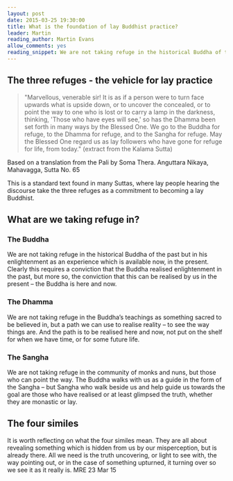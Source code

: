 ```yaml
---
layout: post
date: 2015-03-25 19:30:00
title: What is the foundation of lay Buddhist practice?
leader: Martin
reading_author: Martin Evans
allow_comments: yes
reading_snippet: We are not taking refuge in the historical Buddha of the past but in his enlightenment as an experience which is available now, in the present.
---
```

## The three refuges - the vehicle for lay practice ##

>"Marvellous, venerable sir! It is as if a person were to turn face upwards what is upside down, or to uncover the concealed, or to point the way to one who is lost or to carry a lamp in the darkness, thinking, 'Those who have eyes will see,' so has the Dhamma been set forth in many ways by the Blessed One. We go to the Buddha for refuge, to the Dhamma for refuge, and to the Sangha for refuge. May the Blessed One regard us as lay followers who have gone for refuge for life, from today."  (extract from the Kalama Sutta)

Based on a translation from the Pali by Soma Thera.  Anguttara Nikaya, Mahavagga, Sutta No. 65

This is a standard text found in many Suttas, where lay people hearing the discourse take the three refuges as a commitment to becoming a lay Buddhist.

## What are we taking refuge in? ##

### The Buddha ###

We are not taking refuge in the historical Buddha of the past but in his enlightenment as an experience which is available now, in the present.  Clearly this requires a conviction that the Buddha realised enlightenment in the past, but more so, the conviction that this can be realised by us in the present – the Buddha is here and now.

### The Dhamma ###

We are not taking refuge in the Buddha’s teachings as something sacred to be believed in, but a path we can use to realise reality – to see the way things are. And the path is to be realised here and now, not put on the shelf for when we have time, or for some future life.

### The Sangha ###

We are not taking refuge in the community of monks and nuns, but those who can point the way.  The Buddha walks with us as a guide in the form of the Sangha – but Sangha who walk beside us and help guide us towards the goal are those who have realised or at least glimpsed the truth, whether they are monastic or lay.

## The four similes ##

It is worth reflecting on what the four similes mean.  They are all about revealing something which is hidden from us by our misperception, but is already there.  All we need is the truth uncovering, or light to see with, the way pointing out, or in the case of something upturned, it turning over so we see it as it really is.
MRE 23 Mar 15

